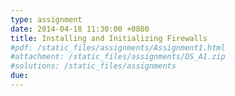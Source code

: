 ```yaml
---
type: assignment
date: 2014-04-18 11:30:00 +0800
title: Installing and Initializing Firewalls
#pdf: /static_files/assignments/Assignment1.html
#attachment: /static_files/assignments/DS_A1.zip
#solutions: /static_files/assignments
due: 
---
```

